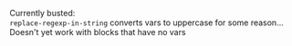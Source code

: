 Currently busted:  
`replace-regexp-in-string` converts vars to uppercase for some reason...  
Doesn't yet work with blocks that have no vars

